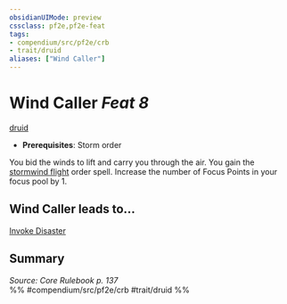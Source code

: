 ```yaml
---
obsidianUIMode: preview
cssclass: pf2e,pf2e-feat
tags:
- compendium/src/pf2e/crb
- trait/druid
aliases: ["Wind Caller"]
---
```

# Wind Caller  *Feat 8*  
[druid](../../Rules/traits/druid.md)  

- **Prerequisites**: Storm order

You bid the winds to lift and carry you through the air. You gain the [stormwind flight](../spells/stormwind-flight.md) order spell. Increase the number of Focus Points in your focus pool by 1.

## Wind Caller leads to...

[Invoke Disaster](invoke-disaster.md)

## Summary

*Source: Core Rulebook p. 137*  
%% #compendium/src/pf2e/crb #trait/druid %%